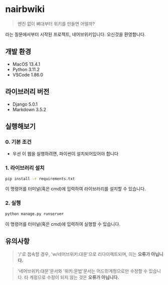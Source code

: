 # nairbwiki

> 엔진 없이 뼈대부터 위키를 만들면 어떨까?

라는 질문에서부터 시작된 프로젝트, 네어브위키입니다.
오신것을 환영합니다.

## 개발 환경
* MacOS 13.4.1
* Python 3.11.2
* VSCode 1.86.0

## 라이브러리 버전
* Django 5.0.1
* Markdown 3.5.2

## 실행해보기
### 0. 기본 조건
* 우선 이 웹을 실행하려면, 파이썬이 설치되어있어야 합니다

### 1. 라이브러리 설치
```bash
pip install -r requirements.txt
```
이 명령어를 터미널(혹은 cmd)에 입력하여 라이브러리를 설치할 수 있습니다.

### 2. 실행
```bash
python manage.py runserver
```
이 명령어를 터미널(혹은 cmd)에 입력하여 실행할 수 있습니다.

## 유의사항
> '/'로 접속할 경우, 'w/네어브위키:대문'으로 리다이렉트되며, 이는 **오류가 아닙니다.**

> '네어브위키:대문'문서와 '위키:문법'문서는 어드민계정으로만 수정할 수 있습니다. 타 계정으로 수정이 되지 않는 것은 **오류가 아닙니다.**
